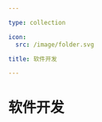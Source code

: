 ```yaml
---

type: collection

icon:
  src: /image/folder.svg

title: 软件开发

---
```


# 软件开发

<ShowBreadcrumb />

<ShowResources />
